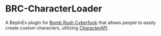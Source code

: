 # BRC-CharacterLoader
A BepInEx plugin for [Bomb Rush Cyberfunk](https://store.steampowered.com/app/1353230) that allows people to easily create custom characters, utilizing [CharacterAPI](https://github.com/viliger2/BRC_CharacterAPI).
